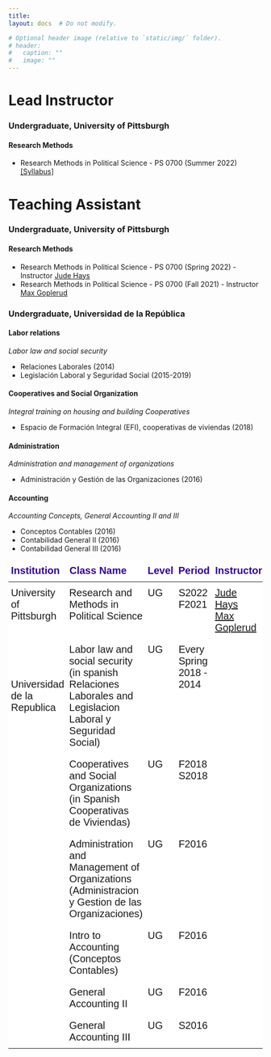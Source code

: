 ```yaml
---
title: 
layout: docs  # Do not modify.

# Optional header image (relative to `static/img/` folder).
# header:
#   caption: ""
#   image: ""
---
```

# Lead Instructor

### Undergraduate, University of Pittsburgh 

#### Research Methods 

* Research Methods in Political Science - PS 0700 (Summer 2022) [[Syllabus]](https://www.dropbox.com/s/shpfv8m1ke1iyr3/PS0700_S22.pdf?dl=0)


# Teaching Assistant 

### Undergraduate, University of Pittsburgh  

#### Research Methods 

* Research Methods in Political Science - PS 0700 (Spring 2022) - Instructor [Jude Hays](https://sites.pitt.edu/~jch61/)
* Research Methods in Political Science - PS 0700 (Fall 2021) - Instructor [Max Goplerud](https://mgoplerud.com/)

### Undergraduate, Universidad de la República  

#### Labor relations 
_Labor law and social security_
* Relaciones Laborales (2014)
* Legislación Laboral y Seguridad Social (2015-2019)  

#### Cooperatives and Social Organization
_Integral training on housing and building Cooperatives_ 
* Espacio de Formación Integral (EFI), cooperativas de viviendas (2018)

#### Administration 
_Administration and management of organizations_
* Administración y Gestión de las Organizaciones (2016)

#### Accounting 
_Accounting Concepts, General Accounting II and III_
* Conceptos Contables (2016)
* Contabilidad General II (2016)
* Contabilidad General III (2016)

<style type="text/css">@media screen and (max-width: 767px) {.tg {width: auto !important;}.tg col {width: auto !important;}.tg-wrap {overflow-x: auto;-webkit-overflow-scrolling: touch;margin: auto 0px;}}</style><div class="tg-wrap"><table style="border-collapse:collapse;border-spacing:0;border:none;margin:0px auto" class="tg"><thead><tr><th style="background-color:#ffffff;border-color:#000000;border-style:solid;border-width:0px;color:#340096;font-family:Verdana, Geneva, sans-serif !important;font-size:20px;font-weight:bold;overflow:hidden;padding:10px 5px;position:-webkit-sticky;position:sticky;text-align:left;top:-1px;vertical-align:top;will-change:transform;word-break:normal">Institution</th><th style="background-color:#ffffff;border-color:#000000;border-style:solid;border-width:0px;color:#340096;font-family:Verdana, Geneva, sans-serif !important;font-size:20px;font-weight:bold;overflow:hidden;padding:10px 5px;position:-webkit-sticky;position:sticky;text-align:left;top:-1px;vertical-align:top;will-change:transform;word-break:normal">Class Name</th><th style="background-color:#ffffff;border-color:#000000;border-style:solid;border-width:0px;color:#340096;font-family:Verdana, Geneva, sans-serif !important;font-size:20px;font-weight:bold;overflow:hidden;padding:10px 5px;position:-webkit-sticky;position:sticky;text-align:left;top:-1px;vertical-align:top;will-change:transform;word-break:normal">Level</th><th style="background-color:#ffffff;border-color:#000000;border-style:solid;border-width:0px;color:#340096;font-family:Verdana, Geneva, sans-serif !important;font-size:20px;font-weight:bold;overflow:hidden;padding:10px 5px;position:-webkit-sticky;position:sticky;text-align:left;top:-1px;vertical-align:top;will-change:transform;word-break:normal">Period</th><th style="background-color:#ffffff;border-color:#000000;border-style:solid;border-width:0px;color:#340096;font-family:Verdana, Geneva, sans-serif !important;font-size:20px;font-weight:bold;overflow:hidden;padding:10px 5px;position:-webkit-sticky;position:sticky;text-align:left;top:-1px;vertical-align:top;will-change:transform;word-break:normal">Instructor</th></tr></thead><tbody><tr><td style="background-color:#ffffff;border-color:#000000;border-style:solid;border-width:0px;font-family:Verdana, Geneva, sans-serif !important;font-size:20px;overflow:hidden;padding:10px 5px;text-align:left;vertical-align:top;word-break:normal">University of <br>Pittsburgh</td><td style="background-color:#ffffff;border-color:#000000;border-style:solid;border-width:0px;font-family:Verdana, Geneva, sans-serif !important;font-size:20px;overflow:hidden;padding:10px 5px;text-align:left;vertical-align:top;word-break:normal">Research and Methods in Political Science</td><td style="background-color:#ffffff;border-color:#000000;border-style:solid;border-width:0px;font-family:Verdana, Geneva, sans-serif !important;font-size:20px;overflow:hidden;padding:10px 5px;text-align:left;vertical-align:top;word-break:normal">UG</td><td style="background-color:#ffffff;border-color:#000000;border-style:solid;border-width:0px;font-family:Verdana, Geneva, sans-serif !important;font-size:20px;overflow:hidden;padding:10px 5px;text-align:left;vertical-align:top;word-break:normal">S2022 <br>F2021</td><td style="background-color:#ffffff;border-color:#000000;border-style:solid;border-width:0px;font-family:Verdana, Geneva, sans-serif !important;font-size:20px;overflow:hidden;padding:10px 5px;text-align:left;vertical-align:top;word-break:normal"><a href="https://sites.pitt.edu/~jch61/" target="_blank" rel="noopener noreferrer">Jude Hays</a><br><a href="https://mgoplerud.com/" target="_blank" rel="noopener noreferrer">Max Goplerud</a></td></tr><tr><td style="background-color:#ffffff;border-color:#000000;border-style:solid;border-width:0px;font-family:Verdana, Geneva, sans-serif !important;font-size:20px;overflow:hidden;padding:10px 5px;text-align:left;vertical-align:top;word-break:normal" rowspan="6"><br><br><br>Universidad <br>de la Republica</td><td style="background-color:#ffffff;border-color:#000000;border-style:solid;border-width:0px;font-family:Verdana, Geneva, sans-serif !important;font-size:20px;overflow:hidden;padding:10px 5px;text-align:left;vertical-align:top;word-break:normal">Labor law and social security <br>(in spanish Relaciones Laborales and <br>Legislacion Laboral y Seguridad Social)</td><td style="background-color:#ffffff;border-color:#000000;border-style:solid;border-width:0px;font-family:Verdana, Geneva, sans-serif !important;font-size:20px;overflow:hidden;padding:10px 5px;text-align:left;vertical-align:top;word-break:normal">UG</td><td style="background-color:#ffffff;border-color:#000000;border-style:solid;border-width:0px;font-family:Verdana, Geneva, sans-serif !important;font-size:20px;overflow:hidden;padding:10px 5px;text-align:left;vertical-align:top;word-break:normal">Every Spring<br>2018 - 2014</td><td style="background-color:#ffffff;border-color:#000000;border-style:solid;border-width:0px;font-family:Verdana, Geneva, sans-serif !important;font-size:20px;overflow:hidden;padding:10px 5px;text-align:left;vertical-align:top;word-break:normal"></td></tr><tr><td style="background-color:#ffffff;border-color:#000000;border-style:solid;border-width:0px;font-family:Verdana, Geneva, sans-serif !important;font-size:20px;overflow:hidden;padding:10px 5px;text-align:left;vertical-align:top;word-break:normal">Cooperatives and Social Organizations<br>(in Spanish Cooperativas de Viviendas)</td><td style="background-color:#ffffff;border-color:#000000;border-style:solid;border-width:0px;font-family:Verdana, Geneva, sans-serif !important;font-size:20px;overflow:hidden;padding:10px 5px;text-align:left;vertical-align:top;word-break:normal">UG</td><td style="background-color:#ffffff;border-color:#000000;border-style:solid;border-width:0px;font-family:Verdana, Geneva, sans-serif !important;font-size:20px;overflow:hidden;padding:10px 5px;text-align:left;vertical-align:top;word-break:normal">F2018<br>S2018</td><td style="background-color:#ffffff;border-color:#000000;border-style:solid;border-width:0px;font-family:Verdana, Geneva, sans-serif !important;font-size:20px;overflow:hidden;padding:10px 5px;text-align:left;vertical-align:top;word-break:normal"></td></tr><tr><td style="background-color:#ffffff;border-color:#000000;border-style:solid;border-width:0px;font-family:Verdana, Geneva, sans-serif !important;font-size:20px;overflow:hidden;padding:10px 5px;text-align:left;vertical-align:top;word-break:normal">Administration and Management of Organizations<br>(Administracion y Gestion de las Organizaciones)</td><td style="background-color:#ffffff;border-color:#000000;border-style:solid;border-width:0px;font-family:Verdana, Geneva, sans-serif !important;font-size:20px;overflow:hidden;padding:10px 5px;text-align:left;vertical-align:top;word-break:normal">UG</td><td style="background-color:#ffffff;border-color:#000000;border-style:solid;border-width:0px;font-family:Verdana, Geneva, sans-serif !important;font-size:20px;overflow:hidden;padding:10px 5px;text-align:left;vertical-align:top;word-break:normal">F2016</td><td style="background-color:#ffffff;border-color:#000000;border-style:solid;border-width:0px;font-family:Verdana, Geneva, sans-serif !important;font-size:20px;overflow:hidden;padding:10px 5px;text-align:left;vertical-align:top;word-break:normal"></td></tr><tr><td style="background-color:#FFF;border-style:solid;border-width:0px;font-family:Verdana, Geneva, sans-serif !important;font-size:20px;overflow:hidden;padding:10px 5px;text-align:left;vertical-align:top;word-break:normal">Intro to Accounting<br>(Conceptos Contables)</td><td style="background-color:#FFF;border-style:solid;border-width:0px;font-family:Verdana, Geneva, sans-serif !important;font-size:20px;overflow:hidden;padding:10px 5px;text-align:left;vertical-align:top;word-break:normal">UG</td><td style="background-color:#FFF;border-style:solid;border-width:0px;font-family:Verdana, Geneva, sans-serif !important;font-size:20px;overflow:hidden;padding:10px 5px;text-align:left;vertical-align:top;word-break:normal">F2016</td><td style="background-color:#FFF;border-style:solid;border-width:0px;font-family:Verdana, Geneva, sans-serif !important;font-size:20px;overflow:hidden;padding:10px 5px;text-align:left;vertical-align:top;word-break:normal"></td></tr><tr><td style="background-color:#FFF;border-style:solid;border-width:0px;font-family:Verdana, Geneva, sans-serif !important;font-size:20px;overflow:hidden;padding:10px 5px;text-align:left;vertical-align:top;word-break:normal">General Accounting II</td><td style="background-color:#FFF;border-style:solid;border-width:0px;font-family:Verdana, Geneva, sans-serif !important;font-size:20px;overflow:hidden;padding:10px 5px;text-align:left;vertical-align:top;word-break:normal">UG</td><td style="background-color:#FFF;border-style:solid;border-width:0px;font-family:Verdana, Geneva, sans-serif !important;font-size:20px;overflow:hidden;padding:10px 5px;text-align:left;vertical-align:top;word-break:normal">F2016</td><td style="background-color:#FFF;border-style:solid;border-width:0px;font-family:Verdana, Geneva, sans-serif !important;font-size:20px;overflow:hidden;padding:10px 5px;text-align:left;vertical-align:top;word-break:normal"></td></tr><tr><td style="background-color:#FFF;border-style:solid;border-width:0px;font-family:Verdana, Geneva, sans-serif !important;font-size:20px;overflow:hidden;padding:10px 5px;text-align:left;vertical-align:top;word-break:normal">General Accounting III</td><td style="background-color:#FFF;border-style:solid;border-width:0px;font-family:Verdana, Geneva, sans-serif !important;font-size:20px;overflow:hidden;padding:10px 5px;text-align:left;vertical-align:top;word-break:normal">UG</td><td style="background-color:#FFF;border-style:solid;border-width:0px;font-family:Verdana, Geneva, sans-serif !important;font-size:20px;overflow:hidden;padding:10px 5px;text-align:left;vertical-align:top;word-break:normal">S2016</td><td style="background-color:#FFF;border-style:solid;border-width:0px;font-family:Verdana, Geneva, sans-serif !important;font-size:20px;overflow:hidden;padding:10px 5px;text-align:left;vertical-align:top;word-break:normal"></td></tr></tbody></table></div>
